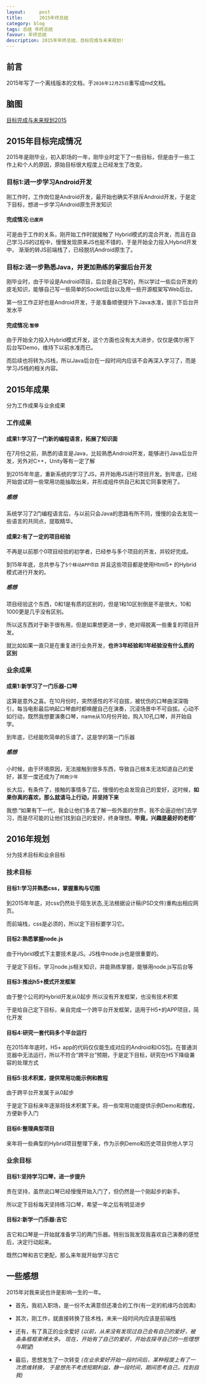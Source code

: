 ```yaml
---
layout:     post
title:      2015年终总结
category: blog
tags: 总结 年终总结
favour: 年终总结
description: 2015年年终总结，目标完成与未来规划!
---
```


## 前言
2015年写了一个离线版本的文档，于`2016年12月25日`重写成md文档。

## 脑图
[目标完成与未来规划2015](http://naotu.baidu.com/file/a53badcf1a3c371b52eed9724f80d6fc?token=c58962057f212fed)

## 2015年目标完成情况
2015年是刚毕业，初入职场的一年，刚毕业时定下了一些目标，但是由于一些工作上和个人的原因，原始目标很大程度上已经发生了改变。

### 目标1:进一步学习Android开发
刚工作时，工作岗位是Android开发，最开始也确实不排斥Android开发，于是定下目标，想进一步学习Android原生开发知识

#### 完成情况:`已废弃`
可是由于工作的关系，刚开始工作时就接触了 Hybrid模式的混合开发，而且在自己学习JS的过程中，慢慢发现原来JS也挺不错的，于是开始全力投入Hybrid开发中，
渐渐的转JS前端栈了，已经脱坑Android原生了。

### 目标2:进一步熟悉Java，并更加熟练的掌握后台开发
刚毕业时，由于毕设是Android项目，后台是自己写的，所以学过一些后台开发的皮毛知识，能够自己写一些简单的Socket后台以及用一些开源框架写Web后台。

第一份工作正好也是Android开发，于是准备顺便提升下Java水准，提示下后台开发水平

#### 完成情况:`暂停`
由于开始全力投入Hybrid模式开发，这个方面也没有太大进步，仅仅是偶尔用下后台写Demo，维持下以前水准而已。

而后续也将转为JS栈，所以Java后台在一段时间内应该不会再深入学习了，而是学习JS栈的相关内容。

## 2015年成果
分为工作成果与业余成果

### 工作成果

#### 成果1:学习了一门新的编程语言，拓展了知识面
在7月份之前，熟悉的语言是Java，比较熟悉Android开发，能够进行Java后台开发，另外对C++，Unity等有一定了解

到2015年年底，重新系统的学习了JS，并开始用JS进行项目开发。到年底，已经开始尝试将一些常用功能抽取出来，并形成组件供自己和其它同事使用了。

##### 感想
系统学习了2门编程语言后，与以前只会Java的思路有所不同，慢慢的会去发现一些语言的共同点，提取精华。

#### 成果2:有了一定的项目经验
不再是以前那个0项目经验的初学者，已经参与多个项目的开发，并较好完成。

到15年年底，总共参与了`5个移动APP项目` 并且这些项目都是使用Html5+ 的Hybrid模式进行开发的。

##### 感想
项目经验这个东西，0和1是有质的区别的，但是1和10区别倒是不是很大，10和1000更是几乎没有区别。

所以这东西对于新手很有用，但是如果想更进一步，绝对得脱离一些重复的项目开发。

就比如如果一直只是在重复进行业务开发，**也许3年经验和1年经验没有什么质的区别**

### 业余成果

#### 成果1:新学习了一门乐器-口琴
这算是意外之喜。在10月份时，突然感性的不可自拔，被忧伤的口琴曲深深吸引，每当电影最后响起口琴曲时都唤醒自己在演奏，沉浸场景中不可自拔。心动不如行动，既然我想要演奏口琴，name从10月份开始，购入10孔口琴，并开始自学。

到年底，已经能吹简单的乐谱了。这是学的第一门乐器

##### 感想
小时候，由于环境原因，无法接触到很多东西，导致自己根本无法知道自己的爱好，甚至一度还成为了`网瘾少年`

长大后，有条件了，接触的事情多了后，慢慢的也会发现自己的爱好，这时候，**如果你真的喜欢，那么就请马上行动，并坚持下来**

我想:“如果有下一代，我会让他们多去了解一些外面的世界，我不会逼迫他们去学习，而是尽可能的让他们找到自己的爱好，终身理想。**毕竟，兴趣是最好的老师**”

## 2016年规划
分为技术目标和业余目标

### 技术目标

#### 目标1:学习并熟悉css，掌握重构与切图
到2015年年底，对css仍然处于陌生状态,无法根据设计稿(PSD文件)重构出相应网页。

而前端栈，css是必须的，所以定下目标要学习它。

#### 目标2:熟悉掌握node.js
由于Hybrid模式下主要技术是JS。JS栈中node.js也是很重要的。

于是定下目标，学习node.js相关知识，并能熟练掌握，能够用node.js写后台等

#### 目标3:推出h5+模式开发框架
由于整个公司的Hybrid开发从0起步
所以没有开发框架，也没有技术积累

于是给自己定下目标，亲自完成一个跨平台开发框架，适用于H5+的APP项目，简化开发

#### 目标4:研究一套代码多个平台运行
在2015年年底时，H5+ app的代码仅仅能生成对应的Android和iOS包。在普通浏览器中无法运行，所以不符合“跨平台”预期，于是定下目标，研究在H5下降级兼容的处理方式

#### 目标5:技术积累，提供常用功能示例和教程
由于跨平台开发属于从0起步

于是定下目标来年逐渐将技术积累下来。将一些常用功能提供示例Demo和教程，方便新手入门

#### 目标6:整理典型项目
来年将一些典型的Hybrid项目整理下来，作为示例Demo和历史项目供他人学习

### 业余目标

#### 目标1:坚持学习口琴，进一步提升
贵在坚持，虽然说口琴已经慢慢开始入门了，但仍然是一个刚起步的新手。

所以定下目标每天坚持练习口琴，希望一年之后有明显进步

#### 目标2:新学一门乐器:吉它
吉它和口琴是一开始就准备学习的两门乐器。特别当我发现我喜欢自己演奏的感觉后，决定行动起来。

既然口琴和吉它更配，那么来年就开始学习吉它

## 一些感想
2015年对我来说也许是影响一生的一年。

* 首先，我初入职场，是一份不太满意但还凑合的工作(有一定的机缘巧合因素)

* 其次，刚工作，就直接转换了技术栈，未来一段时间内应该是前端栈

* 还有，有了真正的业余爱好
	*(以前，从来没有发现过自己会有自己的爱好，被条条框框束缚太多。
	现在，开始有了自己的爱好，开始去探寻自己的一些理想与期望)*
	
* 最后，思想发生了一次转变
	*(在业余爱好开始一段时间后，某种程度上有了一次思维转换，
	于是想先不考虑短期利益，静一段时间，期间思考自己，找到自我)*